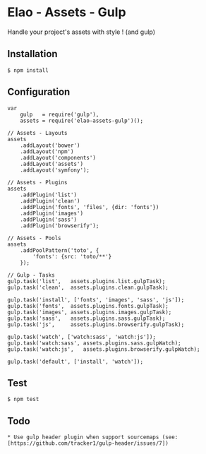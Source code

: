 # Elao - Assets - Gulp

Handle your project's assets with style ! (and gulp)


## Installation

    $ npm install


## Configuration

    var
        gulp   = require('gulp'),
        assets = require('elao-assets-gulp')();

    // Assets - Layouts
    assets
        .addLayout('bower')
        .addLayout('npm')
        .addLayout('components')
        .addLayout('assets')
        .addLayout('symfony');

    // Assets - Plugins
    assets
        .addPlugin('list')
        .addPlugin('clean')
        .addPlugin('fonts', 'files', {dir: 'fonts'})
        .addPlugin('images')
        .addPlugin('sass')
        .addPlugin('browserify');

    // Assets - Pools
    assets
        .addPoolPattern('toto', {
            'fonts': {src: 'toto/**'}
        });

    // Gulp - Tasks
    gulp.task('list',   assets.plugins.list.gulpTask);
    gulp.task('clean',  assets.plugins.clean.gulpTask);

    gulp.task('install', ['fonts', 'images', 'sass', 'js']);
    gulp.task('fonts',  assets.plugins.fonts.gulpTask);
    gulp.task('images', assets.plugins.images.gulpTask);
    gulp.task('sass',   assets.plugins.sass.gulpTask);
    gulp.task('js',     assets.plugins.browserify.gulpTask);

    gulp.task('watch', ['watch:sass', 'watch:js']);
    gulp.task('watch:sass', assets.plugins.sass.gulpWatch);
    gulp.task('watch:js',   assets.plugins.browserify.gulpWatch);

    gulp.task('default', ['install', 'watch']);


## Test

    $ npm test


## Todo

    * Use gulp header plugin when support sourcemaps (see: [https://github.com/tracker1/gulp-header/issues/7])
